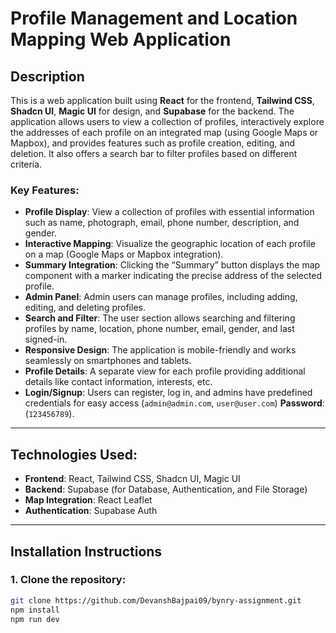 # Profile Management and Location Mapping Web Application

## Description
This is a web application built using **React** for the frontend, **Tailwind CSS**, **Shadcn UI**, **Magic UI** for design, and **Supabase** for the backend. The application allows users to view a collection of profiles, interactively explore the addresses of each profile on an integrated map (using Google Maps or Mapbox), and provides features such as profile creation, editing, and deletion. It also offers a search bar to filter profiles based on different criteria.

### Key Features:
- **Profile Display**: View a collection of profiles with essential information such as name, photograph, email, phone number, description, and gender.
- **Interactive Mapping**: Visualize the geographic location of each profile on a map (Google Maps or Mapbox integration).
- **Summary Integration**: Clicking the “Summary” button displays the map component with a marker indicating the precise address of the selected profile.
- **Admin Panel**: Admin users can manage profiles, including adding, editing, and deleting profiles.
- **Search and Filter**: The user section allows searching and filtering profiles by name, location, phone number, email, gender, and last signed-in.
- **Responsive Design**: The application is mobile-friendly and works seamlessly on smartphones and tablets.
- **Profile Details**: A separate view for each profile providing additional details like contact information, interests, etc.
- **Login/Signup**: Users can register, log in, and admins have predefined credentials for easy access (`admin@admin.com`, `user@user.com`) **Password**: (`123456789`).

---

## Technologies Used:
- **Frontend**: React, Tailwind CSS, Shadcn UI, Magic UI
- **Backend**: Supabase (for Database, Authentication, and File Storage)
- **Map Integration**: React Leaflet
- **Authentication**: Supabase Auth


---

## Installation Instructions

### 1. Clone the repository:
```bash
git clone https://github.com/DevanshBajpai09/bynry-assignment.git
npm install
npm run dev
